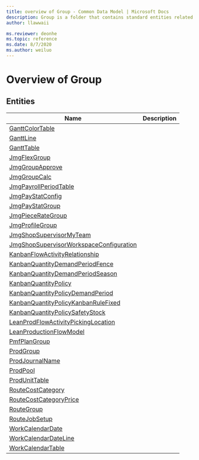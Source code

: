 ```yaml
---
title: overview of Group - Common Data Model | Microsoft Docs
description: Group is a folder that contains standard entities related to the Common Data Model.
author: llawwaii

ms.reviewer: deonhe
ms.topic: reference
ms.date: 8/7/2020
ms.author: weiluo
---
```


# Overview of Group


## Entities

|Name|Description|
|---|---|
|[GanttColorTable](GanttColorTable.md)||
|[GanttLine](GanttLine.md)||
|[GanttTable](GanttTable.md)||
|[JmgFlexGroup](JmgFlexGroup.md)||
|[JmgGroupApprove](JmgGroupApprove.md)||
|[JmgGroupCalc](JmgGroupCalc.md)||
|[JmgPayrollPeriodTable](JmgPayrollPeriodTable.md)||
|[JmgPayStatConfig](JmgPayStatConfig.md)||
|[JmgPayStatGroup](JmgPayStatGroup.md)||
|[JmgPieceRateGroup](JmgPieceRateGroup.md)||
|[JmgProfileGroup](JmgProfileGroup.md)||
|[JmgShopSupervisorMyTeam](JmgShopSupervisorMyTeam.md)||
|[JmgShopSupervisorWorkspaceConfiguration](JmgShopSupervisorWorkspaceConfiguration.md)||
|[KanbanFlowActivityRelationship](KanbanFlowActivityRelationship.md)||
|[KanbanQuantityDemandPeriodFence](KanbanQuantityDemandPeriodFence.md)||
|[KanbanQuantityDemandPeriodSeason](KanbanQuantityDemandPeriodSeason.md)||
|[KanbanQuantityPolicy](KanbanQuantityPolicy.md)||
|[KanbanQuantityPolicyDemandPeriod](KanbanQuantityPolicyDemandPeriod.md)||
|[KanbanQuantityPolicyKanbanRuleFixed](KanbanQuantityPolicyKanbanRuleFixed.md)||
|[KanbanQuantityPolicySafetyStock](KanbanQuantityPolicySafetyStock.md)||
|[LeanProdFlowActivityPickingLocation](LeanProdFlowActivityPickingLocation.md)||
|[LeanProductionFlowModel](LeanProductionFlowModel.md)||
|[PmfPlanGroup](PmfPlanGroup.md)||
|[ProdGroup](ProdGroup.md)||
|[ProdJournalName](ProdJournalName.md)||
|[ProdPool](ProdPool.md)||
|[ProdUnitTable](ProdUnitTable.md)||
|[RouteCostCategory](RouteCostCategory.md)||
|[RouteCostCategoryPrice](RouteCostCategoryPrice.md)||
|[RouteGroup](RouteGroup.md)||
|[RouteJobSetup](RouteJobSetup.md)||
|[WorkCalendarDate](WorkCalendarDate.md)||
|[WorkCalendarDateLine](WorkCalendarDateLine.md)||
|[WorkCalendarTable](WorkCalendarTable.md)||
